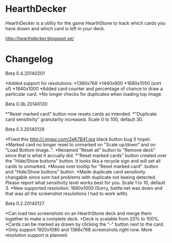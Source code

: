HearthDecker
============
HearthDecker is a utility for the game HearthStone to track which cards you have drawn and which card is left in your deck.

http://hearthdecker.blogspot.se/


Changelog
============
Beta 0.4.20140201

*Added support for resolutions:
*1360x768
*1440x900
*1680x1050 (sort of)
*1840x1000
*Added card counter and percentage of chance to draw a particular card.
*No longer checks for duplicates when loading top image.


Beta 0.3b.20140130

*"Reset marked card" button now resets cards as intended.
*"Duplicate card sensitivity" granularity increased. Scale 0 to 100, default 30.


Beta 0.3.20140129

*Fixed this http://i.imgur.com/2eK7B41.jpg black button bug (I hope).
*Marked card no longer reset to unmarked on "Scale up/down" and on "Load Bottom Image..".
*Renamed "Reset all" button to "Remove deck" since that is what it accually did.
*"Reset marked cards" button created over the "Hide/Show buttons" button. It looks lika a recycle sign and will set all cards to unmarked.
*Mouse over tooltip for "Reset marked card". button and "Hide/Show buttons" button.
*Made duplicate card sensitivity changable since som had problems with duplicate not beeing detected. Please report what sensitivity level works best for you. Scale 1 to 10, default 3.
*New supported resolution: 1680x1000 (Sorry, battle.net was down and that was all the screenshot resulotions I had to work with).


Beta 0.2.20140127

*Can load two screenshots on an HearthStone deck and merge them together to make a complete deck.
*Deck is scalable from 20% to 100%.
*Cards can be marked as drawn by clicking the "-" button next to the card.
*Only support 1920x1080 and 1366x768 screenshots right now. More resolution support is planned.

